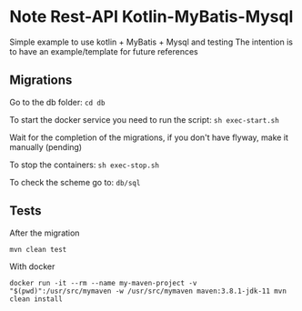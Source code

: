 
# Note Rest-API Kotlin-MyBatis-Mysql

Simple example to use kotlin + MyBatis + Mysql and testing
The intention is to have an example/template for future references

## Migrations

Go to the db folder: `cd db` 

To start the docker service you need to run the script: 
`sh exec-start.sh`

Wait for the completion of the migrations, if you don't have flyway, make it manually (pending)

To stop the containers: `sh exec-stop.sh`

To check the scheme go to: `db/sql`

## Tests

After the migration 

`mvn clean test`

With docker

`docker run -it --rm --name my-maven-project -v "$(pwd)":/usr/src/mymaven -w /usr/src/mymaven maven:3.8.1-jdk-11 mvn clean install`
